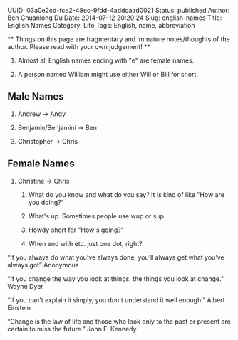 UUID: 03a0e2cd-fce2-48ec-9fdd-4addcaad0021
Status: published
Author: Ben Chuanlong Du
Date: 2014-07-12 20:20:24
Slug: english-names
Title: English Names
Category: Life
Tags: English, name, abbreviation

**
Things on this page are fragmentary and immature notes/thoughts of the author. 
Please read with your own judgement!
**
 

1. Almost all English names ending with "e" are female names.

2. A person named William might use either Will or Bill for short.

## Male Names

1. Andrew -> Andy 

2. Benjamin/Benjamini -> Ben

3. Christopher -> Chris

## Female Names

1. Christine -> Chris


	1. What do you know and what do you say?
	It is kind of like "How are you doing?"
	
	2. What's up. Sometimes people use wup or sup.
	
	3. Howdy short for "How's going?"
	4. When end with etc. just one dot, right?


“If you always do what you’ve always done, you’ll always get what you’ve always got” 
Anonymous

“If you change the way you look at things, the things you look at change.” 
Wayne Dyer

“If you can't explain it simply, you don't understand it well enough.” 
Albert Einstein

“Change is the law of life and those who look only to the past or present are certain to miss the future.” 
John F. Kennedy
